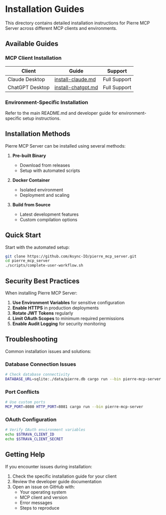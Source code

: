 # Installation Guides

This directory contains detailed installation instructions for Pierre MCP Server across different MCP clients and environments.

## Available Guides

### MCP Client Installation

| Client | Guide | Support |
|--------|-------|---------|
| Claude Desktop | [install-claude.md](install-claude.md) | Full Support |
| ChatGPT Desktop | [install-chatgpt.md](install-chatgpt.md) | Full Support |

### Environment-Specific Installation

Refer to the main README.md and developer guide for environment-specific setup instructions.

## Installation Methods

Pierre MCP Server can be installed using several methods:

1. **Pre-built Binary**
   - Download from releases
   - Setup with automated scripts

2. **Docker Container**
   - Isolated environment
   - Deployment and scaling

3. **Build from Source**
   - Latest development features
   - Custom compilation options

## Quick Start

Start with the automated setup:

```bash
git clone https://github.com/Async-IO/pierre_mcp_server.git
cd pierre_mcp_server
./scripts/complete-user-workflow.sh
```

## Security Best Practices

When installing Pierre MCP Server:

1. **Use Environment Variables** for sensitive configuration
2. **Enable HTTPS** in production deployments
3. **Rotate JWT Tokens** regularly
4. **Limit OAuth Scopes** to minimum required permissions
5. **Enable Audit Logging** for security monitoring

## Troubleshooting

Common installation issues and solutions:

### Database Connection Issues
```bash
# Check database connectivity
DATABASE_URL=sqlite:./data/pierre.db cargo run --bin pierre-mcp-server
```

### Port Conflicts
```bash
# Use custom ports
MCP_PORT=8080 HTTP_PORT=8081 cargo run --bin pierre-mcp-server
```

### OAuth Configuration
```bash
# Verify OAuth environment variables
echo $STRAVA_CLIENT_ID
echo $STRAVA_CLIENT_SECRET
```

## Getting Help

If you encounter issues during installation:

1. Check the specific installation guide for your client
2. Review the developer guide documentation
3. Open an issue on GitHub with:
   - Your operating system
   - MCP client and version
   - Error messages
   - Steps to reproduce